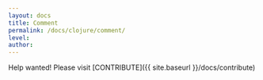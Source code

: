 ```yaml
---
layout: docs
title: Comment
permalink: /docs/clojure/comment/
level: 
author: 
---
```


Help wanted! Please visit  [CONTRIBUTE]({{ site.baseurl }}/docs/contribute)

